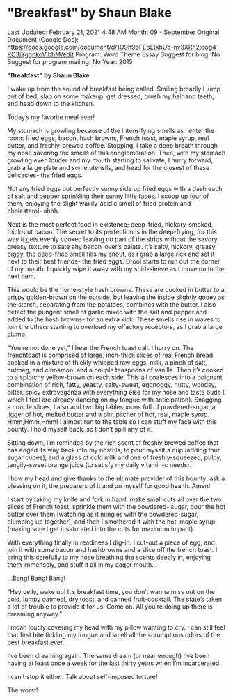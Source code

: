 # "Breakfast" by Shaun Blake

Last Updated: February 21, 2021 4:48 AM
Month: 09 - September
Original Document (Google Doc): https://docs.google.com/document/d/1O9h9pFEbEtkhUb-nv3XRh2jpog4-RC3jYggnkoVibhM/edit
Program: Word Theme Essay
Suggest for blog: No
Suggest for program mailing: No
Year: 2015

**"Breakfast" by Shaun Blake**

I wake up from the sound of breakfast being called. Smiling broadly I jump out of bed, slap on some makeup, get dressed, brush my hair and teeth, and head down to the kitchen.

Today’s my favorite meal ever!

My stomach is growling because of the intensifying smells as I enter the room: fried eggs, bacon, hash browns, French toast, maple syrup, real butter, and freshly-brewed coffee. Stopping, I take a deep breath through my nose savoring the smells of this conglomeration. Then, with my stomach growling even louder and my mouth starting to salivate, I hurry forward, grab a large plate and some utensils, and head for the closest of these delicacies- the fried eggs.

Not any fried eggs but perfectly sunny side up fried eggs with a dash each of salt and pepper sprinkling their sunny little faces. I scoop up four of them, enjoying the slight waxily-acidic smell of fried protein and cholesterol- ahhh.

Next is the most perfect food in existence; deep-fried, hickory-smoked, thick-cut bacon. The secret to its perfection is in the deep-frying, for this way it gets evenly cooked leaving no part of the strips without the savory, greasy texture to sate any bacon lover’s palate. It’s salty, hickory, greasy, piggy, the deep-fried smell fills my snout, as I grab a large rick and set it next to their best friends- the fried eggs. Drool starts to run out the corner of my mouth. I quickly wipe it away with my shirt-sleeve as I move on to the next item.

This would be the home-style hash browns. These are cooked in butter to a crispy golden-brown on the outside, but leaving the inside slightly gooey as the starch, separating from the potatoes, combines with the butter. I also detect the pungent smell of garlic mixed with the salt and pepper and added to the hash browns- for an extra kick. These smells rise in waves to join the others starting to overload my olfactory receptors, as I grab a large clump.

“You’re not done yet,” I hear the French toast call. I hurry on. The frenchtoast is comprised of large, inch-thick slices of real French bread soaked in a mixture of thickly whipped raw eggs, milk, a pinch of salt, nutmeg, and cinnamon, and a couple teaspoons of vanilla. Then it’s cooked to a splotchy yellow-brown on each side. This all coalesces into a poignant combination of rich, fatty, yeasty, salty-sweet, eggnoggy, nutty, woodsy, bitter, spicy extravaganza with everything else for my nose and taste buds ( which I feel are already dancing on my tongue with anticipation). Snagging a couple slices, I also add two big tablespoons full of powdered-sugar, a jigger of hot, melted butter and a pint pitcher of hot, real, maple syrup. Hmm,Hmm,Hmm! I almost run to the table so I can stuff my face with this bounty. I hold myself back, so I don’t spill any of it.

Sitting down, I’m reminded by the rich scent of freshly brewed coffee that has edged its way back into my nostrils, to pour myself a cup (adding four sugar cubes), and a glass of cold milk and one of freshly-squeezed, pulpy, tangily-sweet orange juice (to satisfy my daily vitamin-c needs).

I bow my head and give thanks to the ultimate provider of this bounty; ask a blessing on it, the preparers of it and on myself for good health. Amen!

I start by taking my knife and fork in hand, make small cuts all over the two slices of French toast, sprinkle them with the powdered- sugar, pour the hot butter over them (watching as it mingles with the powdered-sugar, clumping up together), and then I smothered it with the hot, maple syrup (making sure I get it saturated into the cuts for maximum impact).

With everything finally in readiness I dig-in. I cut-out a piece of egg, and join it with some bacon and hashbrowns and a slice off the french toast. I bring this carefully to my nose breathing the scents deeply in, enjoying them immensely, and stuff it all in my eager mouth…

…Bang! Bang! Bang!

“Hey celly, wake up! It’s breakfast time, you don’t wanna miss out on the cold, lumpy oatmeal, dry toast, and canned fruit-cocktail. The state’s taken a lot of trouble to provide it for us. Come on. All you’re doing up there is dreaming anyway.”

I moan loudly covering my head with my pillow wanting to cry. I can still feel that first bite tickling my tongue and smell all the scrumptious odors of the best breakfast ever.

I’ve been dreaming again. The same dream (or near enough) I’ve been having at least once a week for the last thirty years when I’m incarcerated.

I can’t stop it either. Talk about self-imposed torture!

The worst!
